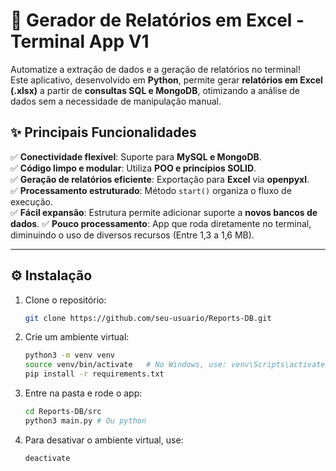 # 🚀 Gerador de Relatórios em Excel - Terminal App V1

Automatize a extração de dados e a geração de relatórios no terminal!  
Este aplicativo, desenvolvido em **Python**, permite gerar **relatórios em Excel (.xlsx)** a partir de **consultas SQL e MongoDB**, otimizando a análise de dados sem a necessidade de manipulação manual.  

## ✨ **Principais Funcionalidades**
✅ **Conectividade flexível**: Suporte para **MySQL e MongoDB**.  
✅ **Código limpo e modular**: Utiliza **POO e princípios SOLID**.  
✅ **Geração de relatórios eficiente**: Exportação para **Excel** via **openpyxl**.  
✅ **Processamento estruturado**: Método `start()` organiza o fluxo de execução.  
✅ **Fácil expansão**: Estrutura permite adicionar suporte a **novos bancos de dados**.
✅ **Pouco processamento**: App que roda diretamente no terminal, diminuindo o uso de diversos recursos (Entre 1,3 a 1,6 MB).

---

## ⚙️ **Instalação**
1. Clone o repositório:
   ```sh
   git clone https://github.com/seu-usuario/Reports-DB.git
2. Crie um ambiente virtual:
    ```sh
    python3 -m venv venv
    source venv/bin/activate   # No Windows, use: venv\Scripts\activate
    pip install -r requirements.txt
3. Entre na pasta e rode o app:
    ```sh
    cd Reports-DB/src
    python3 main.py # Ou python
4. Para desativar o ambiente virtual, use:
    ```sh
    deactivate

